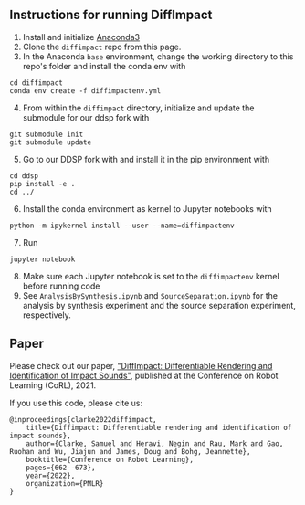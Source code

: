  ## Instructions for running DiffImpact
 1. Install and initialize [Anaconda3](https://docs.anaconda.com/anaconda/install/linux/)
 2. Clone the `diffimpact` repo from this page.
 3. In the Anaconda `base` environment, change the working directory to this repo's folder and install the conda env with
```
cd diffimpact
conda env create -f diffimpactenv.yml
```
 4. From within the `diffimpact` directory, initialize and update the submodule for our ddsp fork with
 ```
 git submodule init
 git submodule update
```
 5. Go to our DDSP fork with and install it in the pip environment with
 ```
 cd ddsp
 pip install -e .
 cd ../
 ```
 6. Install the conda environment as kernel to Jupyter notebooks with
  ```
  python -m ipykernel install --user --name=diffimpactenv
 ```
 7. Run 
 ```
 jupyter notebook
 ```
 8. Make sure each Jupyter notebook is set to the `diffimpactenv` kernel before running code 
 9. See `AnalysisBySynthesis.ipynb` and `SourceSeparation.ipynb` for the analysis by synthesis experiment and the source separation experiment, respectively.

## Paper
Please check out our paper, ["DiffImpact: Differentiable Rendering and Identification of Impact Sounds"](https://openreview.net/forum?id=wVIqlSqKu2D), published at the Conference on Robot Learning (CoRL), 2021.

If you use this code, please cite us:
  ```
  @inproceedings{clarke2022diffimpact,
	  title={Diffimpact: Differentiable rendering and identification of impact sounds},
	  author={Clarke, Samuel and Heravi, Negin and Rau, Mark and Gao, Ruohan and Wu, Jiajun and James, Doug and Bohg, Jeannette},
	  booktitle={Conference on Robot Learning},
	  pages={662--673},
	  year={2022},
	  organization={PMLR}
}
```